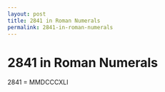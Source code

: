 ```yaml
---
layout: post
title: 2841 in Roman Numerals
permalink: 2841-in-roman-numerals
---
```


# 2841 in Roman Numerals

2841 = MMDCCCXLI

